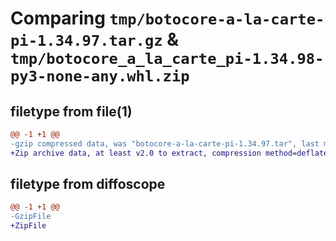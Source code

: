 # Comparing `tmp/botocore-a-la-carte-pi-1.34.97.tar.gz` & `tmp/botocore_a_la_carte_pi-1.34.98-py3-none-any.whl.zip`

## filetype from file(1)

```diff
@@ -1 +1 @@
-gzip compressed data, was "botocore-a-la-carte-pi-1.34.97.tar", last modified: Fri May  3 01:04:48 2024, max compression
+Zip archive data, at least v2.0 to extract, compression method=deflate
```

## filetype from diffoscope

```diff
@@ -1 +1 @@
-GzipFile
+ZipFile
```

